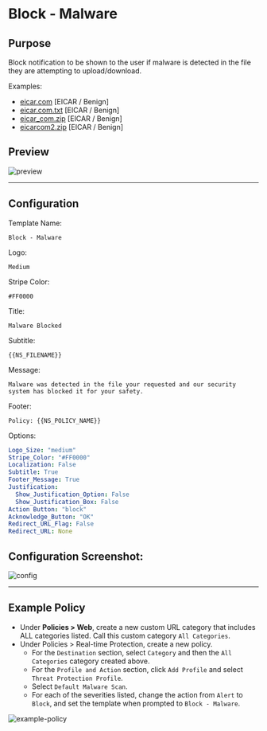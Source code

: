 # Block - Malware
## Purpose
Block notification to be shown to the user if malware is detected in the file they are attempting to upload/download.

Examples:
* [eicar.com](https://secure.eicar.org/eicar.com) [EICAR / Benign]
* [eicar.com.txt](https://secure.eicar.org/eicar.com.txt) [EICAR / Benign]
* [eicar_com.zip](https://secure.eicar.org/eicar_com.zip) [EICAR / Benign]
* [eicarcom2.zip](https://secure.eicar.org/eicarcom2.zip) [EICAR / Benign]

## Preview
![preview](https://i.imgur.com/yF9imwU.png)

---

## Configuration
Template Name:
```
Block - Malware
```

Logo:
```
Medium
```

Stripe Color:
```
#FF0000
```

Title:
```
Malware Blocked
```

Subtitle:
```
{{NS_FILENAME}}
```

Message:
```
Malware was detected in the file your requested and our security system has blocked it for your safety.
```

Footer:
```
Policy: {{NS_POLICY_NAME}}
```

Options:
```yaml
Logo_Size: "medium"
Stripe_Color: "#FF0000"
Localization: False
Subtitle: True
Footer_Message: True
Justification:
  Show_Justification_Option: False
  Show_Justification_Box: False
Action Button: "block"
Acknowledge_Button: "OK"
Redirect_URL_Flag: False
Redirect_URL: None
```

## Configuration Screenshot:
![config](https://i.imgur.com/P6BmSkj.png)

---

## Example Policy
* Under **Policies > Web**, create a new custom URL category that includes ALL categories listed. Call this custom category `All Categories`.
* Under Policies > Real-time Protection, create a new policy.
  * For the `Destination` section, select `Category` and then the `All Categories` category created above.
  * For the `Profile and Action` section, click `Add Profile` and select `Threat Protection Profile`.
  * Select `Default Malware Scan`.
  * For each of the severities listed, change the action from `Alert` to `Block`, and set the template when prompted to `Block - Malware`.

![example-policy](https://i.imgur.com/4L3z59g.png)